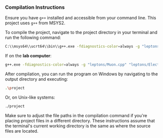 ### Compilation Instructions

Ensure you have `g++` installed and accessible from your command line. This project uses `g++` from MSYS2.

To compile the project, navigate to the project directory in your terminal and run the following command:

```bash
C:\\msys64\\ucrt64\\bin\\g++.exe -fdiagnostics-color=always -g "leptons/Muon.cpp" "leptons/Electron.cpp" "leptons/Lepton.cpp" "leptons/Tau.cpp" "leptons/Neutrino.cpp" "bosons/Boson.cpp" "bosons/Gluon.cpp" "bosons/Photon.cpp" "bosons/Z.cpp" "bosons/W.cpp" "bosons/Higgs.cpp" "quarks/Quark.cpp" "FourMomentum.cpp" "Particle.cpp" "helper_functions.cpp" "showcase.cpp" "user_interface.cpp" "project.cpp" -o "project"
```

If on the **lab computer**:

```bash
g++.exe -fdiagnostics-color=always -g "leptons/Muon.cpp" "leptons/Electron.cpp" "leptons/Lepton.cpp" "leptons/Tau.cpp" "leptons/Neutrino.cpp" "bosons/Boson.cpp" "bosons/Gluon.cpp" "bosons/Photon.cpp" "bosons/Z.cpp" "bosons/W.cpp" "bosons/Higgs.cpp" "quarks/Quark.cpp" "FourMomentum.cpp" "Particle.cpp" "helper_functions.cpp" "showcase.cpp" "user_interface.cpp" "project.cpp" -o "project"
```

After compilation, you can run the program on Windows by navigating to the output directory and executing:
```bash
.\project
```
Or, on Unix-like systems:
```bash
./project
```
Make sure to adjust the file paths in the compilation command if you're placing project files in a different directory. These instructions assume that the terminal's current working directory is the same as where the source files are located.

